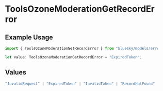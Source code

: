 # ToolsOzoneModerationGetRecordError

## Example Usage

```typescript
import { ToolsOzoneModerationGetRecordError } from "bluesky/models/errors";

let value: ToolsOzoneModerationGetRecordError = "ExpiredToken";
```

## Values

```typescript
"InvalidRequest" | "ExpiredToken" | "InvalidToken" | "RecordNotFound"
```